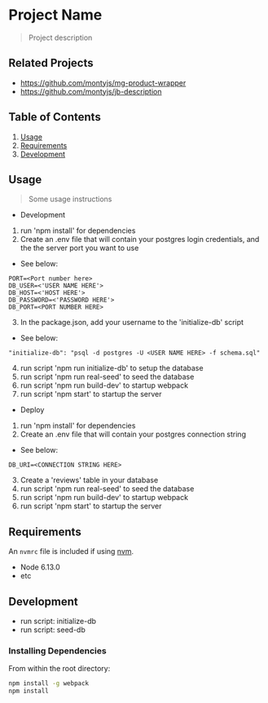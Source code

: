 # Project Name

> Project description

## Related Projects

  - https://github.com/montyjs/mg-product-wrapper
  - https://github.com/montyjs/jb-description

## Table of Contents

1. [Usage](#Usage)
1. [Requirements](#requirements)
1. [Development](#development)

## Usage

> Some usage instructions
* Development
1. run 'npm install' for dependencies
2. Create an .env file that will contain your postgres login credentials, and the the server port you want to use
- See below:
```
PORT=<Port number here>
DB_USER=<'USER NAME HERE'>
DB_HOST=<'HOST HERE'>
DB_PASSWORD=<'PASSWORD HERE'>
DB_PORT=<PORT NUMBER HERE>
```
3. In the package.json, add your username to the 'initialize-db' script
- See below:
```
"initialize-db": "psql -d postgres -U <USER NAME HERE> -f schema.sql"
```
4. run script 'npm run initialize-db' to setup the database
5. run script 'npm run real-seed' to seed the database
6. run script 'npm run build-dev' to startup webpack
7. run script 'npm start' to startup the server

* Deploy
1. run 'npm install' for dependencies
2. Create an .env file that will contain your postgres connection string
- See below:
```
DB_URI=<CONNECTION STRING HERE>
```
3. Create a 'reviews' table in your database
4. run script 'npm run real-seed' to seed the database
5. run script 'npm run build-dev' to startup webpack
6. run script 'npm start' to startup the server

## Requirements

An `nvmrc` file is included if using [nvm](https://github.com/creationix/nvm).

- Node 6.13.0
- etc

## Development

- run script: initialize-db
- run script: seed-db

### Installing Dependencies

From within the root directory:

```sh
npm install -g webpack
npm install
```
